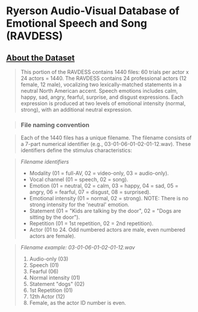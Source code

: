 # Ryerson Audio-Visual Database of Emotional Speech and Song (RAVDESS)

## [About the Dataset](https://www.kaggle.com/uwrfkaggler/ravdess-emotional-speech-audio)
>This portion of the RAVDESS contains 1440 files: 60 trials per actor x 24 actors = 1440. The RAVDESS contains 24 professional actors (12 female, 12 male), vocalizing two lexically-matched statements in a neutral North American accent. Speech emotions includes calm, happy, sad, angry, fearful, surprise, and disgust expressions. Each expression is produced at two levels of emotional intensity (normal, strong), with an additional neutral expression.

> ### File naming convention

> Each of the 1440 files has a unique filename. The filename consists of a 7-part numerical identifier (e.g., 03-01-06-01-02-01-12.wav). These identifiers define the stimulus characteristics:

> *Filename identifiers*
> - Modality (01 = full-AV, 02 = video-only, 03 = audio-only).
> - Vocal channel (01 = speech, 02 = song).
> - Emotion (01 = neutral, 02 = calm, 03 = happy, 04 = sad, 05 = angry, 06 = fearful, 07 = disgust, 08 = surprised).
> - Emotional intensity (01 = normal, 02 = strong). NOTE: There is no strong intensity for the 'neutral' emotion.
> - Statement (01 = "Kids are talking by the door", 02 = "Dogs are sitting by the door").
> - Repetition (01 = 1st repetition, 02 = 2nd repetition).
> - Actor (01 to 24. Odd numbered actors are male, even numbered actors are female).

> *Filename example: 03-01-06-01-02-01-12.wav*
> 1. Audio-only (03)
> 2. Speech (01)
> 3. Fearful (06)
> 4. Normal intensity (01)
> 5. Statement "dogs" (02)
> 6. 1st Repetition (01)
> 7. 12th Actor (12)
> 8. Female, as the actor ID number is even.

